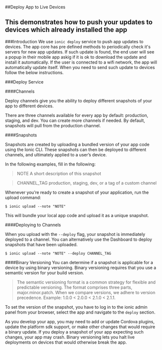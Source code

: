 ##Deploy App to Live Devices

This demonstrates how to push your updates to devices which already installed the app
----

###Introduction
We use `ionic deploy` service to push app updates to devices. The app core has pre defined methods to periodically check it's servers for new app updates. If such update is found, the end user will see a popup in their mobile app askig if it is ok to download the update and install it automatically. If the user is connected to a wifi network, the app will automatically update itself. When you need to send such update to devices follow the below instructions.

###Deploy Service

####Channels

Deploy channels give you the ability to deploy different snapshots of your app to different devices.

There are three channels available for every app by default: production, staging, and dev. You can create more channels if needed. By default, snapshots will pull from the production channel.

 
####Snapshots

Snapshots are created by uploading a bundled version of your app code using the Ionic CLI. These snapshots can then be deployed to different channels, and ultimately applied to a user’s device.

In the following examples, fill in the following:

> NOTE	A short description of this snapshot

> CHANNEL_TAG	production, staging, dev, or a tag of a custom channel


Whenever you’re ready to create a snapshot of your application, run the upload command:

```
$ ionic upload --note "NOTE"
```

This will bundle your local app code and upload it as a unique snapshot.

 
####Deploying to Channels

When you upload with the `--deploy` flag, your snapshot is immediately deployed to a channel. You can alternatively use the Dashboard to deploy snapshots that have been uploaded.

```
$ ionic upload --note "NOTE" --deploy CHANNEL_TAG
```

####Binary Versioning
You can determine if a snapshot is applicable for a device by using binary versioning. Binary versioning requires that you use a semantic version for your build version.

> The semantic versioning format is a common strategy for flexible and predictable versioning. The format comprises three parts, major.minor.patch. When we compare versions, we adhere to version precedence. Example: 1.0.0 < 2.0.0 < 2.1.0 < 2.1.1.

To set the version of the snapshot, you have to log in to the ionic admin panel from your browser, select the app and navigate to the `deploy` section.

As you develop your app, you may need to add or update Cordova plugins, update the platform sdk support, or make other changes that would require a binary update. If you deploy a snapshot of your app expecting such changes, your app may crash. Binary versioning lets you halt live deployments on devices that would otherwise break the app.
